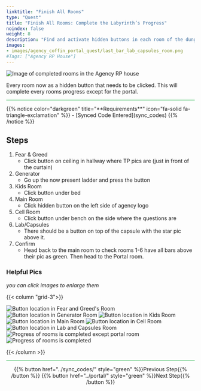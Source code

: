 ```yaml
---
linktitle: "Finish All Rooms"
type: "Quest"
title: "Finish All Rooms: Complete the Labyrinth’s Progress"
noindex: false
weight: 8
description: "Find and activate hidden buttons in each room of the dungeon. Ensure all progress bars are green to advance the Portal Room quest."
images:
- images/agency_coffin_portal_quest/last_bar_lab_capsules_room.png
#Tags: ["Agency RP House"]
---
```


![Image of completed rooms in the Agency RP house](/images/agency_coffin_portal_quest/last_bar_completed_check_2_w400px.png)


Every room now as a hidden button that needs to be clicked. This will complete every rooms progress except for the portal.

<hr style="background-color: #28b44c" size=8>
{{% notice color="darkgreen" title="**Requirements**" icon="fa-solid fa-triangle-exclamation"  %}}
- [Synced Code Entered](sync_codes) 
{{% /notice %}}

## Steps

1. Fear & Greed
    - Click button on ceiling in hallway where TP pics are (just in front of the curtain)
1. Generator
    - Go up the now present ladder and press the button
1. Kids Room
    - Click button under bed 
1. Main Room
    - Click hidden button on the left side of agency logo
1. Cell Room
    - Click button under bench on the side where the questions are
1. Lab/Capsules
    - There should be a button on top of the capsule with the star pic above it.
1. Confirm
    - Head back to the main room to check rooms 1-6 have all bars above their pic as green. Then head to the Portal room. 

### Helpful Pics

_you can click images to enlarge them_

{{< column "grid-3">}}

![Button location in Fear and Greed's Room](/images/agency_coffin_portal_quest/last_bar_fear_&_greed_room.png)
![Button location in Generator Room](/images/agency_coffin_portal_quest/last_bar_generator_room.png)
![Button location in Kids Room](/images/agency_coffin_portal_quest/last_bar_kids_room.png)
![Button location in Main Room](/images/agency_coffin_portal_quest/last_bar_main_room.png)
![Button location in Cell Room](/images/agency_coffin_portal_quest/last_bar_cell_room.png)
![Button location in Lab and Capsules Room](/images/agency_coffin_portal_quest/last_bar_lab_capsules_room.png)
![Progress of rooms is completed except portal room](/images/agency_coffin_portal_quest/last_bar_completed_check.png)
![Progress of rooms is completed](/images/agency_coffin_portal_quest/last_bar_completed_check_2.png)

{{< /column >}}

<hr style="background-color: #28b44c" size=8>

<div align="center">{{% button href="../sync_codes/" style="green" %}}Previous Step{{% /button %}} {{% button href="../portal/" style="green" %}}Next Step{{% /button %}}</div>